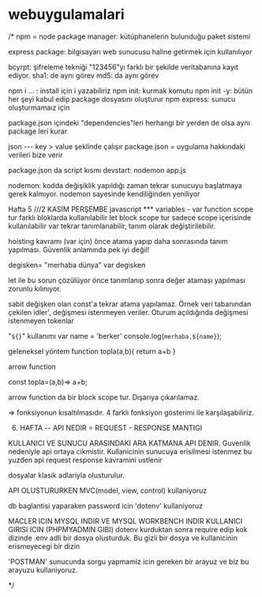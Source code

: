 # webuygulamalari
/* 
npm = node package manager: kütüphanelerin bulunduğu paket sistemi

express package:  bilgisayarı web sunucusu haline getirmek için kullanılıyor 

bcyrpt: şifreleme tekniği "123456"yı farklı bir şekilde veritabanına kayıt ediyor.
sha1: de aynı görev
md5: da aynı görev

npm i ... : install için i yazabiliriz
npm init: kurmak komutu
npm init -y: bütün her şeyi kabul edip package dosyasını oluşturur
npm express: sunucu oluşturmamaız için

package.json içindeki "dependencies"leri herhangi bir yerden de olsa aynı package leri kurar

json --- key > value şeklinde çalışır
package.json = uygulama hakkındaki verileri bize verir

package.json da script kısmı devstart: nodemon app.js 

nodemon: kodda değişiklik yapıldığı zaman tekrar sunucuyu başlatmaya gerek kalmıyor. nodemon sayesinde kendiliğinden yeniliyor

Hafta 5 ///2 KASIM PERŞEMBE
javascript *** 
variables - 
var function scope tur farklı bloklarda kullanılabilir
let  block scope tur sadece scope içerisinde kullanılabilir
var tekrar tanımlanabilir, tanım olarak değiştirilebilir.

hoisting kavramı (var için) önce atama yapıp daha sonrasında tanım yapılması. Güvenlik anlamında pek iyi değil!

degisken= "merhaba dünya"
var degisken

let ile bu sorun çözülüyor önce tanımlanıp sonra değer ataması yapılması zorunlu kılınıyor.

sabit değişken olan const'a tekrar atama yapılamaz. Örnek veri tabanından çekilen idler', değişmesi istenmeyen veriler. Oturum açıldığında değişmesi istenmeyen tokenlar 

"`${}`" kullanımı 
var name = 'berker'
console.log(`merhaba,${name}`);

geleneksel yöntem
function topla(a,b){
  return a+b
}

arrow function 

const topla=(a,b)=> a+b;

arrow function da bir block scope tur. Dışarıya çıkarılamaz.

=> fonksiyonun kısaltılmasıdır. 4 farklı fonksiyon gösterimi ile karşılaşabiliriz.


6. HAFTA -- API NEDIR = REQUEST - RESPONSE MANTIGI 

KULLANICI VE SUNUCU ARASINDAKI ARA KATMANA API DENIR.
Guvenlik nedeniyle api ortaya cikmistir. 
Kullanicinin sunucuya erisilmesi istenmez bu yuzden api request response kavramini ustlenir

dosyalar klasik adlariyla olusturulur. 

API OLUSTURURKEN MVC(model, view, control) kullaniyoruz

db baglantisi yaparaken password icin 'dotenv' kullaniyoruz

MACLER ICIN MYSQL INDIR VE MYSQL WORKBENCH INDIR KULLANICI GIRISI ICIN (PHPMYADMIN GIBI)
dotenv kurduktan sonra require edip kok dizinde .env adli bir dosya olusturduk. Bu gizli bir dosya ve kullanicinin erismeyecegi bir dizin

'POSTMAN' sunucunda sorgu yapmamiz icin gereken bir arayuz ve biz bu arayuzu kullaniyoruz. 

*/

